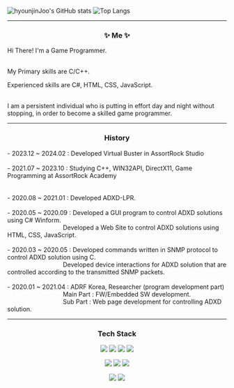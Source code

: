 ![hyounjinJoo's GitHub stats](https://github-readme-stats.vercel.app/api?username=hyounjinJoo&layout=default&theme=tokyonight&show_icons=true&card_height=240&card_width=525)
![Top Langs](https://github-readme-stats.vercel.app/api/top-langs/?username=hyounjinJoo&theme=radical&card_height=200&card_width=1000)

---

<div align="center">
  <h3>✨ Me ✨</h3>   
</div>

Hi There! I'm a Game Programmer.<br><br>


My Primary skills are C/C++.<br>

Experienced skills are C#, HTML, CSS, JavaScript.<br><br>

I am a persistent individual who is putting in effort day and night without stopping, in order to become a skilled game programmer.

---

<div align="center">
<h3>History</h3>   
</div>
- 2023.12 ~ 2024.02 : Developed Virtual Buster in AssortRock Studio<br><br>
- 2021.07 ~ 2023.10 : Studying C++, WIN32API, DirectX11, Game Programming at AssortRock Academy<br><br><br>
- 2020.08 ~ 2021.01 : Developed ADXD-LPR.<br><br>
- 2020.05 ~ 2020.09 : Developed a GUI program to control ADXD solutions using C# Winform.<br>
&emsp;&emsp;&emsp;&emsp;&emsp;&emsp;&emsp;&emsp;&nbsp;&nbsp;&nbsp; Developed a Web Site to control ADXD solutions using HTML, CSS, JavaScript.<br><br>
- 2020.03 ~ 2020.05 : Developed commands written in SNMP protocol to control ADXD solution using C.<br>
&emsp;&emsp;&emsp;&emsp;&emsp;&emsp;&emsp;&emsp;&nbsp;&nbsp;&nbsp; Developed device interactions for ADXD solution that are controlled according to the transmitted SNMP packets.<br><br>
- 2020.01 ~ 2021.04 : ADRF Korea, Researcher (program development part)<br>
&emsp;&emsp;&emsp;&emsp;&emsp;&emsp;&emsp;&emsp;&nbsp;&nbsp;&nbsp; Main Part : FW/Embedded SW development.<br>
&emsp;&emsp;&emsp;&emsp;&emsp;&emsp;&emsp;&emsp;&nbsp;&nbsp;&nbsp; Sub Part : Web page development for controlling ADXD solution.<br>

---

<div align="center">
<h3>Tech Stack</h3>   
<img src="https://img.shields.io/badge/C-A8B9CC?style=flat&logo=C&logoColor=white"/>  <img src="https://img.shields.io/badge/C++-00599C?style=flat&logo=Cplusplus&logoColor=white"/>  <img src="https://img.shields.io/badge/C%23-239120?style=flat&logo=C-Sharp&logoColor=white"/>  <img src="https://img.shields.io/badge/unrealengine-%23313131.svg?style=flat&logo=unrealengine&logoColor=white"/>
  
<img src="https://img.shields.io/badge/HTML-E34F26?style=flat&logo=HTML5&logoColor=white"/>  <img src="https://img.shields.io/badge/CSS-1572B6?style=flat&logo=CSS3&logoColor=white"/>  <img src="https://img.shields.io/badge/JavaScript-F7DF1E?style=flat&logo=JavaScript&logoColor=white"/>   
  
<img src="https://img.shields.io/badge/Visual%20Studio-5C2D91.svg?style=flat&logo=visual-studio&logoColor=white"/>  <img src="https://img.shields.io/badge/Emacs-%237F5AB6.svg?style=flat&logo=gnu-emacs&logoColor=white"/>
</div>
